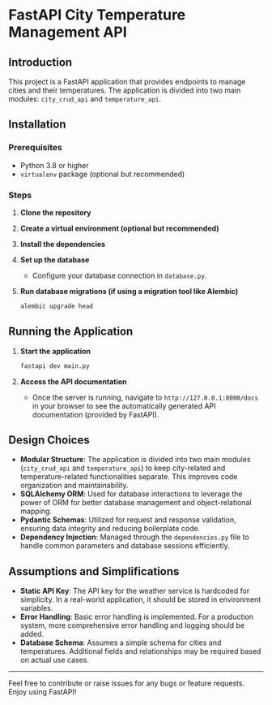 # FastAPI City Temperature Management API

## Introduction

This project is a FastAPI application that provides endpoints to manage cities and their temperatures. The application is divided into two main modules: `city_crud_api` and `temperature_api`.

## Installation

### Prerequisites
- Python 3.8 or higher
- `virtualenv` package (optional but recommended)

### Steps
1. **Clone the repository**

2. **Create a virtual environment (optional but recommended)**

3. **Install the dependencies**

4. **Set up the database**
    - Configure your database connection in `database.py`.

5. **Run database migrations (if using a migration tool like Alembic)**
    ```bash
    alembic upgrade head
    ```

## Running the Application

1. **Start the application**
    ```bash
    fastapi dev main.py  
    ```

2. **Access the API documentation**
    - Once the server is running, navigate to `http://127.0.0.1:8000/docs` in your browser to see the automatically generated API documentation (provided by FastAPI).

## Design Choices

- **Modular Structure**: The application is divided into two main modules (`city_crud_api` and `temperature_api`) to keep city-related and temperature-related functionalities separate. This improves code organization and maintainability.
- **SQLAlchemy ORM**: Used for database interactions to leverage the power of ORM for better database management and object-relational mapping.
- **Pydantic Schemas**: Utilized for request and response validation, ensuring data integrity and reducing boilerplate code.
- **Dependency Injection**: Managed through the `dependencies.py` file to handle common parameters and database sessions efficiently.

## Assumptions and Simplifications

- **Static API Key**: The API key for the weather service is hardcoded for simplicity. In a real-world application, it should be stored in environment variables.
- **Error Handling**: Basic error handling is implemented. For a production system, more comprehensive error handling and logging should be added.
- **Database Schema**: Assumes a simple schema for cities and temperatures. Additional fields and relationships may be required based on actual use cases.

---

Feel free to contribute or raise issues for any bugs or feature requests. Enjoy using FastAPI!